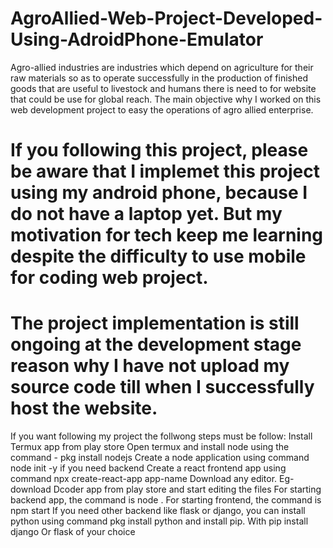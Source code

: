 # AgroAllied-Web-Project-Developed-Using-AdroidPhone-Emulator

Agro-allied industries are industries which depend on agriculture for their raw materials so as to operate successfully in the production of finished goods that are useful to livestock and humans there is need to for website that could be use for global reach. The main objective why I worked on this web development project to easy the operations of agro allied enterprise. 

# If you following this project, please be aware that I implemet this project using my android phone, because I do not have a laptop yet. But my motivation for tech keep me learning despite the difficulty to use mobile for coding web project. 
# The project implementation is still ongoing at the development stage reason why I have not upload my source code till when I successfully host the website. 
If you want following my project the follwong steps must be follow:
Install Termux app from play store
Open termux and install node using the command - pkg install nodejs
Create a node application using command node init -y if you need backend
Create a react frontend app using command npx create-react-app app-name
Download any editor. Eg- download Dcoder app from play store and start editing the files
For starting backend app, the command is node .
For starting frontend, the command is npm start
If you need other backend like flask or django, you can install python using command pkg install python and install pip. With pip install django Or flask of your choice
